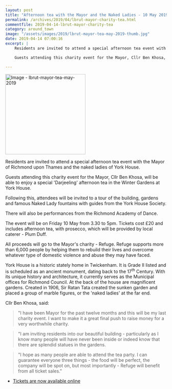 ```yaml
---
layout: post
title: "Afternoon tea with the Mayor and the Naked Ladies - 10 May 2019"
permalink: /archives/2019/04/lbrut-mayor-charity-tea.html
commentfile: 2019-04-14-lbrut-mayor-charity-tea
category: around_town
image: "/assets/images/2019/lbrut-mayor-tea-may-2019-thumb.jpg"
date: 2019-04-14 07:00:16
excerpt: |
    Residents are invited to attend a special afternoon tea event with the Mayor of Richmond upon Thames and the naked ladies of York House.

    Guests attending this charity event for the Mayor, Cllr Ben Khosa, will be able to enjoy a special 'Darjeeling' afternoon tea in the Winter Gardens at York House.

---
```

<a href="/assets/images/2019/lbrut-mayor-tea-may-2019.jpg" title="Click for a larger image"><img src="/assets/images/2019/lbrut-mayor-tea-may-2019-thumb.jpg" width="250" alt="Image - lbrut-mayor-tea-may-2019"  class="photo right"/></a>

Residents are invited to attend a special afternoon tea event with the Mayor of Richmond upon Thames and the naked ladies of York House.

Guests attending this charity event for the Mayor, Cllr Ben Khosa, will be able to enjoy a special 'Darjeeling' afternoon tea in the Winter Gardens at York House.

Following this, attendees will be invited to a tour of the building, gardens and famous Naked Lady fountains with guides from the York House Society.

There will also be performances from the Richmond Academy of Dance.

The event will be on Friday 10 May from 3.30 to 5pm. Tickets cost &pound;20 and includes afternoon tea, with prosecco, which will be provided by local caterer - Plum Duff.

All proceeds will go to the Mayor's charity - Refuge. Refuge supports more than 6,000 people by helping them to rebuild their lives and overcome whatever type of domestic violence and abuse they may have faced.

York House is a historic stately home in Twickenham. It is Grade II listed and is scheduled as an ancient monument, dating back to the 17<sup>th</sup> Century. With its unique history and architecture, it currently serves as the Municipal offices for Richmond Council. At the back of the house are magnificent gardens. Created in 1906, Sir Ratan Tata created the sunken garden and placed a group of marble figures, or the 'naked ladies' at the far end.

Cllr Ben Khosa, said:

> "I have been Mayor for the past twelve months and this will be my last charity event. I want to make it a great final push to raise money for a very worthwhile charity.


> "I am inviting residents into our beautiful building - particularly as I know many people will have never been inside or indeed know that there are splendid statues in the gardens.


> "I hope as many people are able to attend the tea party. I can guarantee everyone three things - the food will be perfect, the company will be spot on, but most importantly - Refuge will benefit from all ticket sales."


* [Tickets are now available online](https://www2.richmond.gov.uk/Richmondbookings/Details.aspx?Id=53855)

